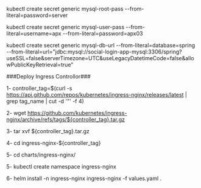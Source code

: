 	
kubectl create secret generic mysql-root-pass --from-literal=password=server

	
kubectl create secret generic mysql-user-pass --from-literal=username=apx --from-literal=password=apx03

	
kubectl create secret generic mysql-db-url --from-literal=database=spring --from-literal=url="jdbc:mysql://social-login-app-mysql:3306/spring?useSSL=false&serverTimezone=UTC&useLegacyDatetimeCode=false&allowPublicKeyRetrieval=true"

###Deploy Ingress Controllor###

1- controller_tag=$(curl -s https://api.github.com/repos/kubernetes/ingress-nginx/releases/latest | grep tag_name | cut -d '"' -f 4)



2- wget https://github.com/kubernetes/ingress-nginx/archive/refs/tags/${controller_tag}.tar.gz

3- tar xvf ${controller_tag}.tar.gz


4- cd ingress-nginx-${controller_tag}


5- cd charts/ingress-nginx/

5- kubectl create namespace ingress-nginx

6- helm install -n ingress-nginx ingress-nginx  -f values.yaml .
